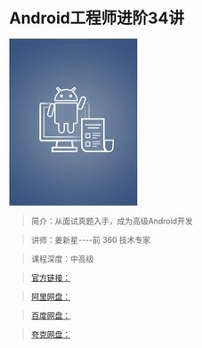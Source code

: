# Android工程师进阶34讲

![img](../../assets/CgqCHl9_zN6AU0VgAABS0mM49Mo713.jpg)

> 简介：从面试真题入手，成为高级Android开发

> 讲师：姜新星----前 360 技术专家

> 课程深度：中高级

> [官方链接：]()

> [阿里网盘：]()

> [百度网盘：]()

> [夸克网盘：]()
